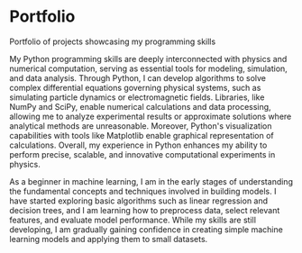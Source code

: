 # Portfolio
Portfolio of projects showcasing my programming skills

My Python programming skills are deeply interconnected with physics and numerical computation, serving as essential tools for modeling, simulation, and data analysis. Through Python, I can develop algorithms to solve complex differential equations governing physical systems, such as simulating particle dynamics or electromagnetic fields. Libraries, like NumPy and SciPy, enable numerical calculations and data processing, allowing me to analyze experimental results or approximate solutions where analytical methods are unreasonable. Moreover, Python's visualization capabilities with tools like Matplotlib enable graphical representation of calculations. Overall, my experience in Python enhances my ability to perform precise, scalable, and innovative computational experiments in physics.

As a beginner in machine learning, I am in the early stages of understanding the fundamental concepts and techniques involved in building models. I have started exploring basic algorithms such as linear regression and decision trees, and I am learning how to preprocess data, select relevant features, and evaluate model performance. While my skills are still developing, I am gradually gaining confidence in creating simple machine learning models and applying them to small datasets.
